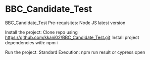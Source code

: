 # BBC_Candidate_Test

BBC_Candidate_Test
Pre-requisites:
Node JS latest version

Install the project:
Clone repo using https://github.com/kkani02/BBC_Candidate_Test.git 
Install project dependencies with: npm i

Run the project:
Standard Execution: npm run result or cypress open
